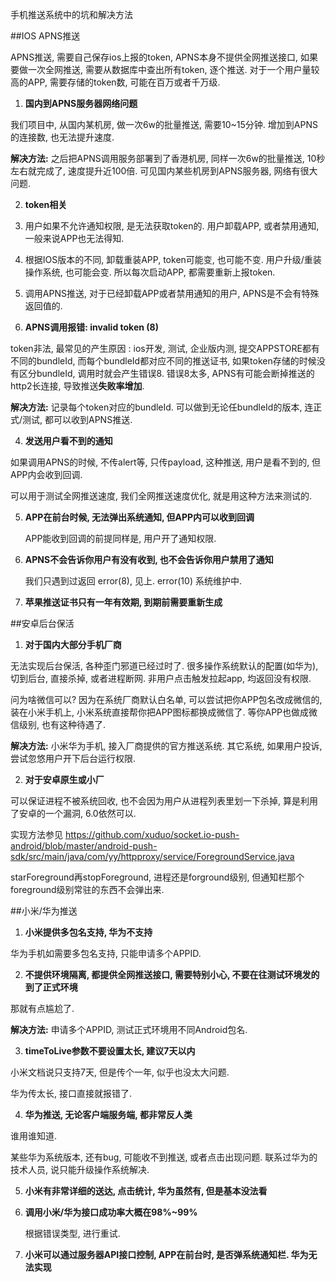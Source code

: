 手机推送系统中的坑和解决方法

##IOS APNS推送

APNS推送, 需要自己保存ios上报的token, APNS本身不提供全网推送接口, 如果要做一次全网推送, 需要从数据库中查出所有token, 逐个推送. 对于一个用户量较高的APP, 需要存储的token数, 可能在百万或者千万级. 

1. **国内到APNS服务器网络问题**

  我们项目中, 从国内某机房, 做一次6w的批量推送, 需要10~15分钟. 增加到APNS的连接数, 也无法提升速度.
  
  **解决方法:** 之后把APNS调用服务部署到了香港机房, 同样一次6w的批量推送, 10秒左右就完成了, 速度提升近100倍. 可见国内某些机房到APNS服务器, 网络有很大问题.
  
2. **token相关**
  
  1. 用户如果不允许通知权限, 是无法获取token的. 用户卸载APP, 或者禁用通知, 一般来说APP也无法得知.
  2. 根据IOS版本的不同, 卸载重装APP, token可能变, 也可能不变. 用户升级/重装操作系统, 也可能会变. 所以每次启动APP, 都需要重新上报token.
  3. 调用APNS推送, 对于已经卸载APP或者禁用通知的用户, APNS是不会有特殊返回值的.
  
3. **APNS调用报错: invalid token (8)**

  token非法, 最常见的产生原因 : ios开发, 测试, 企业版内测, 提交APPSTORE都有不同的bundleId, 而每个bundleId都对应不同的推送证书, 如果token存储的时候没有区分bundleId, 调用时就会产生错误8. 错误8太多, APNS有可能会断掉推送的http2长连接, 导致推送**失败率增加**.
  
  **解决方法:** 记录每个token对应的bundleId. 可以做到无论任bundleId的版本, 连正式/测试, 都可以收到APNS推送.
  
4. **发送用户看不到的通知**

  如果调用APNS的时候, 不传alert等, 只传payload, 这种推送, 用户是看不到的, 但APP内会收到回调.
  
  可以用于测试全网推送速度, 我们全网推送速度优化, 就是用这种方法来测试的.
  
5. **APP在前台时候, 无法弹出系统通知, 但APP内可以收到回调**
  
   APP能收到回调的前提同样是, 用户开了通知权限.
   
6. **APNS不会告诉你用户有没有收到, 也不会告诉你用户禁用了通知**
   
   我们只遇到过返回 error(8), 见上. error(10) 系统维护中.
   
7. **苹果推送证书只有一年有效期, 到期前需要重新生成**
  
##安卓后台保活

1. **对于国内大部分手机厂商**

  无法实现后台保活, 各种歪门邪道已经过时了. 很多操作系统默认的配置(如华为), 切到后台, 直接杀掉, 或者进程断网. 非用户点击触发拉起app, 均返回没有权限.

  问为啥微信可以? 因为在系统厂商默认白名单, 可以尝试把你APP包名改成微信的, 装在小米手机上, 小米系统直接帮你把APP图标都换成微信了. 等你APP也做成微信级别, 也有这种待遇了.

  **解决方法:** 小米华为手机, 接入厂商提供的官方推送系统. 其它系统, 如果用户投诉, 尝试忽悠用户开下后台运行权限.

2. **对于安卓原生或小厂**

  可以保证进程不被系统回收, 也不会因为用户从进程列表里划一下杀掉, 算是利用了安卓的一个漏洞, 6.0依然可以.

  实现方法参见 https://github.com/xuduo/socket.io-push-android/blob/master/android-push-sdk/src/main/java/com/yy/httpproxy/service/ForegroundService.java

  starForeground再stopForeground, 进程还是forground级别, 但通知栏那个foreground级别常驻的东西不会弹出来.

##小米/华为推送

1. **小米提供多包名支持, 华为不支持** 

  华为手机如需要多包名支持, 只能申请多个APPID.

2. **不提供环境隔离, 都提供全网推送接口, 需要特别小心, 不要在往测试环境发的到了正式环境**

  那就有点尴尬了.
  
  **解决方法:** 申请多个APPID, 测试正式环境用不同Android包名.

3. **timeToLive参数不要设置太长, 建议7天以内**

  小米文档说只支持7天, 但是传个一年, 似乎也没太大问题.
  
  华为传太长, 接口直接就报错了.
  
4. **华为推送, 无论客户端服务端, 都非常反人类**
  
  谁用谁知道.
  
  某些华为系统版本, 还有bug, 可能收不到推送, 或者点击出现问题. 联系过华为的技术人员, 说只能升级操作系统解决.

5. **小米有非常详细的送达, 点击统计, 华为虽然有, 但是基本没法看**

6. **调用小米/华为接口成功率大概在98%~99%**
 
   根据错误类型, 进行重试.

7. **小米可以通过服务器API接口控制, APP在前台时, 是否弹系统通知栏. 华为无法实现**
